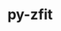 ---
title: "py-zfit"
layout: cache
categories: [package, develop]
meta: {"compilers": ["none"], "num_specs": 120, "num_specs_by_stack": {"hep": 120, "root": 120}, "oss": ["ubuntu22.04", "ubuntu24.04"], "platforms": ["linux"], "stacks": ["hep", "root"], "targets": ["x86_64_v3"], "versions": ["0.23.0", "0.25.0", "0.26.0"]}
spec_details: [{"compiler": "none", "hash": "24ehii76vpujnggbwu6u5rdvjk3unnv3", "os": "ubuntu24.04", "platform": "linux", "size": "-", "stacks": ["hep", "root"], "target": "x86_64_v3", "variants": ["build_system=python_pip", "+hs3", "~nlopt"], "versions": ["0.26.0"]}, {"compiler": "none", "hash": "27xknmqztduugvpc52y3rlr3wwu2njzs", "os": "ubuntu24.04", "platform": "linux", "size": "-", "stacks": ["hep", "root"], "target": "x86_64_v3", "variants": ["build_system=python_pip", "+hs3", "~nlopt"], "versions": ["0.26.0"]}, {"compiler": "none", "hash": "2a7uuefjyyt7idpu4vugi5wtuoctoo5z", "os": "ubuntu24.04", "platform": "linux", "size": "-", "stacks": ["hep", "root"], "target": "x86_64_v3", "variants": ["build_system=python_pip", "+hs3", "~nlopt"], "versions": ["0.26.0"]}, {"compiler": "none", "hash": "2olhovayna5smsn5c2xg4kcukjmt6ha2", "os": "ubuntu22.04", "platform": "linux", "size": "-", "stacks": ["hep", "root"], "target": "x86_64_v3", "variants": ["build_system=python_pip", "+hs3", "~nlopt"], "versions": ["0.23.0"]}, {"compiler": "none", "hash": "2vsv25eovc4kioe6ikqhtcboid3iynrm", "os": "ubuntu22.04", "platform": "linux", "size": "-", "stacks": ["hep", "root"], "target": "x86_64_v3", "variants": ["build_system=python_pip", "+hs3", "~nlopt"], "versions": ["0.23.0"]}, {"compiler": "none", "hash": "3lulgh4kwjzdh32t275bvpseua5jwn4z", "os": "ubuntu24.04", "platform": "linux", "size": "-", "stacks": ["hep", "root"], "target": "x86_64_v3", "variants": ["build_system=python_pip", "+hs3", "~nlopt"], "versions": ["0.26.0"]}, {"compiler": "none", "hash": "3nrhln7fhxgqxzm7gjxqgwmxjynsdue6", "os": "ubuntu24.04", "platform": "linux", "size": "-", "stacks": ["hep", "root"], "target": "x86_64_v3", "variants": ["build_system=python_pip", "+hs3", "~nlopt"], "versions": ["0.26.0"]}, {"compiler": "none", "hash": "4acwtsssxmbwgv2f6omm6bii35jnvha7", "os": "ubuntu22.04", "platform": "linux", "size": "-", "stacks": ["hep", "root"], "target": "x86_64_v3", "variants": ["build_system=python_pip", "+hs3", "~nlopt"], "versions": ["0.26.0"]}, {"compiler": "none", "hash": "4qgkocahtjsbkndhnhy4hx3j6y2bmrd7", "os": "ubuntu22.04", "platform": "linux", "size": "-", "stacks": ["hep", "root"], "target": "x86_64_v3", "variants": ["build_system=python_pip", "+hs3", "~nlopt"], "versions": ["0.23.0"]}, {"compiler": "none", "hash": "4yblmfpiqxrmgc7sec65junbizyu3cts", "os": "ubuntu24.04", "platform": "linux", "size": "-", "stacks": ["hep", "root"], "target": "x86_64_v3", "variants": ["build_system=python_pip", "+hs3", "~nlopt"], "versions": ["0.26.0"]}, {"compiler": "none", "hash": "55uk6quwqviuhc4eahi6ai4sc6apzjxi", "os": "ubuntu22.04", "platform": "linux", "size": "-", "stacks": ["hep", "root"], "target": "x86_64_v3", "variants": ["build_system=python_pip", "+hs3", "~nlopt"], "versions": ["0.23.0"]}, {"compiler": "none", "hash": "57hcfemrjpt63ccmvrokz5hgs6romhw3", "os": "ubuntu24.04", "platform": "linux", "size": "-", "stacks": ["hep", "root"], "target": "x86_64_v3", "variants": ["build_system=python_pip", "+hs3", "~nlopt"], "versions": ["0.26.0"]}, {"compiler": "none", "hash": "5c7iaqw7fz3tucotmmetu5g2knqxftdd", "os": "ubuntu22.04", "platform": "linux", "size": "-", "stacks": ["hep", "root"], "target": "x86_64_v3", "variants": ["build_system=python_pip", "+hs3", "~nlopt"], "versions": ["0.26.0"]}, {"compiler": "none", "hash": "5eayaj4blscuy2lf7ppomurmym7brxzt", "os": "ubuntu22.04", "platform": "linux", "size": "-", "stacks": ["hep", "root"], "target": "x86_64_v3", "variants": ["build_system=python_pip", "+hs3", "~nlopt"], "versions": ["0.26.0"]}, {"compiler": "none", "hash": "5ootlycb2p2dagmhurtfvus6czgsfuwu", "os": "ubuntu22.04", "platform": "linux", "size": "-", "stacks": ["hep", "root"], "target": "x86_64_v3", "variants": ["build_system=python_pip", "+hs3", "~nlopt"], "versions": ["0.23.0"]}, {"compiler": "none", "hash": "5sacmfzgtx4emw64hthqestzlqoqeyh4", "os": "ubuntu22.04", "platform": "linux", "size": "-", "stacks": ["hep", "root"], "target": "x86_64_v3", "variants": ["build_system=python_pip", "+hs3", "~nlopt"], "versions": ["0.26.0"]}, {"compiler": "none", "hash": "64563z3htuiv5o7xvxv3v4zh2roedoeo", "os": "ubuntu24.04", "platform": "linux", "size": "-", "stacks": ["hep", "root"], "target": "x86_64_v3", "variants": ["build_system=python_pip", "+hs3", "~nlopt"], "versions": ["0.26.0"]}, {"compiler": "none", "hash": "6huvb664p2idgzosqnt5a5enmt2x3kzs", "os": "ubuntu24.04", "platform": "linux", "size": "-", "stacks": ["hep", "root"], "target": "x86_64_v3", "variants": ["build_system=python_pip", "+hs3", "~nlopt"], "versions": ["0.26.0"]}, {"compiler": "none", "hash": "6kg5dn6dxqht6fhh474dg55vbyu7hdaa", "os": "ubuntu22.04", "platform": "linux", "size": "-", "stacks": ["hep", "root"], "target": "x86_64_v3", "variants": ["build_system=python_pip", "+hs3", "~nlopt"], "versions": ["0.23.0"]}, {"compiler": "none", "hash": "76idlbmzsp6qktvckxs5csvfbvwpjfg3", "os": "ubuntu22.04", "platform": "linux", "size": "-", "stacks": ["hep", "root"], "target": "x86_64_v3", "variants": ["build_system=python_pip", "+hs3", "~nlopt"], "versions": ["0.26.0"]}, {"compiler": "none", "hash": "7cfo3ulbskpjibe2a6ekvwwzaf2quwxw", "os": "ubuntu24.04", "platform": "linux", "size": "-", "stacks": ["hep", "root"], "target": "x86_64_v3", "variants": ["build_system=python_pip", "+hs3", "~nlopt"], "versions": ["0.26.0"]}, {"compiler": "none", "hash": "7omkzak4ccnjhlyjwyxpd3clgii342t5", "os": "ubuntu24.04", "platform": "linux", "size": "-", "stacks": ["hep", "root"], "target": "x86_64_v3", "variants": ["build_system=python_pip", "+hs3", "~nlopt"], "versions": ["0.26.0"]}, {"compiler": "none", "hash": "7pim3ffczxqjbah4nuvnxv6hw65k7lfq", "os": "ubuntu22.04", "platform": "linux", "size": "-", "stacks": ["hep", "root"], "target": "x86_64_v3", "variants": ["build_system=python_pip", "+hs3", "~nlopt"], "versions": ["0.26.0"]}, {"compiler": "none", "hash": "7t6ep75j2qy2yn2onmrgfrxrqse2krpo", "os": "ubuntu22.04", "platform": "linux", "size": "-", "stacks": ["hep", "root"], "target": "x86_64_v3", "variants": ["build_system=python_pip", "+hs3", "~nlopt"], "versions": ["0.26.0"]}, {"compiler": "none", "hash": "7voif55lbuzgqquujo77wsarkpqo7ww5", "os": "ubuntu24.04", "platform": "linux", "size": "-", "stacks": ["hep", "root"], "target": "x86_64_v3", "variants": ["build_system=python_pip", "+hs3", "~nlopt"], "versions": ["0.26.0"]}, {"compiler": "none", "hash": "7xuomiklmpc6s6wffbvhgsdnka46r6eu", "os": "ubuntu22.04", "platform": "linux", "size": "-", "stacks": ["hep", "root"], "target": "x86_64_v3", "variants": ["build_system=python_pip", "+hs3", "~nlopt"], "versions": ["0.23.0"]}, {"compiler": "none", "hash": "aerbvf47wcmxiz56pm3bkjq43eucxbi6", "os": "ubuntu22.04", "platform": "linux", "size": "-", "stacks": ["hep", "root"], "target": "x86_64_v3", "variants": ["build_system=python_pip", "+hs3", "~nlopt"], "versions": ["0.23.0"]}, {"compiler": "none", "hash": "awv4yecwawx2mh5eeaycjfdwzfvtn23b", "os": "ubuntu22.04", "platform": "linux", "size": "-", "stacks": ["hep", "root"], "target": "x86_64_v3", "variants": ["build_system=python_pip", "+hs3", "~nlopt"], "versions": ["0.26.0"]}, {"compiler": "none", "hash": "az3o2uznskur6d4h7ws7p6kzabgvxjjx", "os": "ubuntu24.04", "platform": "linux", "size": "-", "stacks": ["hep", "root"], "target": "x86_64_v3", "variants": ["build_system=python_pip", "+hs3", "~nlopt"], "versions": ["0.26.0"]}, {"compiler": "none", "hash": "bl2honw4qgsqnevqfx5jskusj7vbuv3t", "os": "ubuntu22.04", "platform": "linux", "size": "-", "stacks": ["hep", "root"], "target": "x86_64_v3", "variants": ["build_system=python_pip", "+hs3", "~nlopt"], "versions": ["0.26.0"]}, {"compiler": "none", "hash": "br5j36n45fmq424y6tf7sbnyf2wqhmen", "os": "ubuntu24.04", "platform": "linux", "size": "-", "stacks": ["hep", "root"], "target": "x86_64_v3", "variants": ["build_system=python_pip", "+hs3", "~nlopt"], "versions": ["0.26.0"]}, {"compiler": "none", "hash": "bvo42nazd3wav34j7p3emtkbjswswtha", "os": "ubuntu22.04", "platform": "linux", "size": "-", "stacks": ["hep", "root"], "target": "x86_64_v3", "variants": ["build_system=python_pip", "+hs3", "~nlopt"], "versions": ["0.23.0"]}, {"compiler": "none", "hash": "c65vagdmxjsyqvm4wqlkexdavp4ql2n6", "os": "ubuntu24.04", "platform": "linux", "size": "-", "stacks": ["hep", "root"], "target": "x86_64_v3", "variants": ["build_system=python_pip", "+hs3", "~nlopt"], "versions": ["0.26.0"]}, {"compiler": "none", "hash": "c6vklc6lqwwybuj6n4pdymvzpf42o3mq", "os": "ubuntu24.04", "platform": "linux", "size": "-", "stacks": ["hep", "root"], "target": "x86_64_v3", "variants": ["build_system=python_pip", "+hs3", "~nlopt"], "versions": ["0.26.0"]}, {"compiler": "none", "hash": "c7ho3tb5iyw2vplwi2htooerq2ievuhz", "os": "ubuntu24.04", "platform": "linux", "size": "-", "stacks": ["hep", "root"], "target": "x86_64_v3", "variants": ["build_system=python_pip", "+hs3", "~nlopt"], "versions": ["0.26.0"]}, {"compiler": "none", "hash": "cbldzf5m7w2amxbgatlz55m5wzk34sf3", "os": "ubuntu22.04", "platform": "linux", "size": "-", "stacks": ["hep", "root"], "target": "x86_64_v3", "variants": ["build_system=python_pip", "+hs3", "~nlopt"], "versions": ["0.23.0"]}, {"compiler": "none", "hash": "cctln34hcqg4mrbkkpwy3tcogu2xvjvn", "os": "ubuntu22.04", "platform": "linux", "size": "-", "stacks": ["hep", "root"], "target": "x86_64_v3", "variants": ["build_system=python_pip", "+hs3", "~nlopt"], "versions": ["0.26.0"]}, {"compiler": "none", "hash": "cfk5ouwcnxxirxigied2h56tmqkbl7xc", "os": "ubuntu22.04", "platform": "linux", "size": "-", "stacks": ["hep", "root"], "target": "x86_64_v3", "variants": ["build_system=python_pip", "+hs3", "~nlopt"], "versions": ["0.23.0"]}, {"compiler": "none", "hash": "ckct3d2yaw7jfxpc4hpvxg3tovtoe564", "os": "ubuntu22.04", "platform": "linux", "size": "-", "stacks": ["hep", "root"], "target": "x86_64_v3", "variants": ["build_system=python_pip", "+hs3", "~nlopt"], "versions": ["0.23.0"]}, {"compiler": "none", "hash": "cqjokvzhdyoxyashlsxowkdel5dtexxk", "os": "ubuntu24.04", "platform": "linux", "size": "-", "stacks": ["hep", "root"], "target": "x86_64_v3", "variants": ["build_system=python_pip", "+hs3", "~nlopt"], "versions": ["0.26.0"]}, {"compiler": "none", "hash": "crjpxhity4z6denf6qqg5ny7lozvywkr", "os": "ubuntu24.04", "platform": "linux", "size": "-", "stacks": ["hep", "root"], "target": "x86_64_v3", "variants": ["build_system=python_pip", "+hs3", "~nlopt"], "versions": ["0.26.0"]}, {"compiler": "none", "hash": "cviffi6sjrougtq4rhuhl642geqdd6bf", "os": "ubuntu22.04", "platform": "linux", "size": "-", "stacks": ["hep", "root"], "target": "x86_64_v3", "variants": ["build_system=python_pip", "+hs3", "~nlopt"], "versions": ["0.23.0"]}, {"compiler": "none", "hash": "cwnsbdxsp4spuxnb2vlal5cf4evpybvl", "os": "ubuntu22.04", "platform": "linux", "size": "-", "stacks": ["hep", "root"], "target": "x86_64_v3", "variants": ["build_system=python_pip", "+hs3", "~nlopt"], "versions": ["0.25.0"]}, {"compiler": "none", "hash": "cyjscneqbgi2jbectayl6tqvl4cvlnkq", "os": "ubuntu24.04", "platform": "linux", "size": "-", "stacks": ["hep", "root"], "target": "x86_64_v3", "variants": ["build_system=python_pip", "+hs3", "~nlopt"], "versions": ["0.26.0"]}, {"compiler": "none", "hash": "czvjqgfqy5aei4vbojbaqk5g2ryenxie", "os": "ubuntu22.04", "platform": "linux", "size": "-", "stacks": ["hep", "root"], "target": "x86_64_v3", "variants": ["build_system=python_pip", "+hs3", "~nlopt"], "versions": ["0.26.0"]}, {"compiler": "none", "hash": "dhd6cwiqo4efwnonlrd4wfuqg237ey6x", "os": "ubuntu22.04", "platform": "linux", "size": "-", "stacks": ["hep", "root"], "target": "x86_64_v3", "variants": ["build_system=python_pip", "+hs3", "~nlopt"], "versions": ["0.26.0"]}, {"compiler": "none", "hash": "dnpwcyiq4ldyawa3qdkcphomgy6o4hpy", "os": "ubuntu22.04", "platform": "linux", "size": "-", "stacks": ["hep", "root"], "target": "x86_64_v3", "variants": ["build_system=python_pip", "+hs3", "~nlopt"], "versions": ["0.23.0"]}, {"compiler": "none", "hash": "dq6n2hef4hca3hoaqkzeeyajhbzf7qdd", "os": "ubuntu22.04", "platform": "linux", "size": "-", "stacks": ["hep", "root"], "target": "x86_64_v3", "variants": ["build_system=python_pip", "+hs3", "~nlopt"], "versions": ["0.23.0"]}, {"compiler": "none", "hash": "dqbbvvwbtxe7wtpoxh6sqv5qkhujumry", "os": "ubuntu22.04", "platform": "linux", "size": "-", "stacks": ["hep", "root"], "target": "x86_64_v3", "variants": ["build_system=python_pip", "+hs3", "~nlopt"], "versions": ["0.23.0"]}, {"compiler": "none", "hash": "eb4pgtkjwgpayelrqu6hz5yw7reafehh", "os": "ubuntu22.04", "platform": "linux", "size": "-", "stacks": ["hep", "root"], "target": "x86_64_v3", "variants": ["build_system=python_pip", "+hs3", "~nlopt"], "versions": ["0.23.0"]}, {"compiler": "none", "hash": "etqyw3uzy3luj35z7buj455eu62b2sg4", "os": "ubuntu22.04", "platform": "linux", "size": "-", "stacks": ["hep", "root"], "target": "x86_64_v3", "variants": ["build_system=python_pip", "+hs3", "~nlopt"], "versions": ["0.25.0"]}, {"compiler": "none", "hash": "fgh64divi7k72arhbgf5zunqbeyhzqa2", "os": "ubuntu22.04", "platform": "linux", "size": "-", "stacks": ["hep", "root"], "target": "x86_64_v3", "variants": ["build_system=python_pip", "+hs3", "~nlopt"], "versions": ["0.26.0"]}, {"compiler": "none", "hash": "fnoqcwxolqtxr34rdimlbg3v4wwehwmz", "os": "ubuntu24.04", "platform": "linux", "size": "-", "stacks": ["hep", "root"], "target": "x86_64_v3", "variants": ["build_system=python_pip", "+hs3", "~nlopt"], "versions": ["0.26.0"]}, {"compiler": "none", "hash": "fuespnddap5vkh32yzsqbal2mc2lqcsd", "os": "ubuntu24.04", "platform": "linux", "size": "-", "stacks": ["hep", "root"], "target": "x86_64_v3", "variants": ["build_system=python_pip", "+hs3", "~nlopt"], "versions": ["0.26.0"]}, {"compiler": "none", "hash": "g5ig7232lfny67wbedbmqukzetabue7s", "os": "ubuntu24.04", "platform": "linux", "size": "-", "stacks": ["hep", "root"], "target": "x86_64_v3", "variants": ["build_system=python_pip", "+hs3", "~nlopt"], "versions": ["0.26.0"]}, {"compiler": "none", "hash": "gazidpupm7czj7g44kuf33h57fha3tbo", "os": "ubuntu22.04", "platform": "linux", "size": "-", "stacks": ["hep", "root"], "target": "x86_64_v3", "variants": ["build_system=python_pip", "+hs3", "~nlopt"], "versions": ["0.23.0"]}, {"compiler": "none", "hash": "gwezwikjv3tjysgf5wasbf3lmf3ycrky", "os": "ubuntu22.04", "platform": "linux", "size": "-", "stacks": ["hep", "root"], "target": "x86_64_v3", "variants": ["build_system=python_pip", "+hs3", "~nlopt"], "versions": ["0.23.0"]}, {"compiler": "none", "hash": "hbirczdetglveiwickhqq4e5nzdqr56d", "os": "ubuntu24.04", "platform": "linux", "size": "-", "stacks": ["hep", "root"], "target": "x86_64_v3", "variants": ["build_system=python_pip", "+hs3", "~nlopt"], "versions": ["0.26.0"]}, {"compiler": "none", "hash": "hfnmkl3d3mwfcqw4q5clgelzgjz4it2r", "os": "ubuntu22.04", "platform": "linux", "size": "-", "stacks": ["hep", "root"], "target": "x86_64_v3", "variants": ["build_system=python_pip", "+hs3", "~nlopt"], "versions": ["0.23.0"]}, {"compiler": "none", "hash": "i7cilmizwreaif6jwht4o3exj4wmlwsh", "os": "ubuntu24.04", "platform": "linux", "size": "-", "stacks": ["hep", "root"], "target": "x86_64_v3", "variants": ["build_system=python_pip", "+hs3", "~nlopt"], "versions": ["0.26.0"]}, {"compiler": "none", "hash": "ibpcrmpjs43jldvkxsx7y7avdd7bnsg6", "os": "ubuntu24.04", "platform": "linux", "size": "-", "stacks": ["hep", "root"], "target": "x86_64_v3", "variants": ["build_system=python_pip", "+hs3", "~nlopt"], "versions": ["0.26.0"]}, {"compiler": "none", "hash": "klghoitga5btz2ug2ohucvflynw25eyz", "os": "ubuntu22.04", "platform": "linux", "size": "-", "stacks": ["hep", "root"], "target": "x86_64_v3", "variants": ["build_system=python_pip", "+hs3", "~nlopt"], "versions": ["0.23.0"]}, {"compiler": "none", "hash": "l5ccftyxfbqloii5ofqbcs2sh6tiu5kx", "os": "ubuntu22.04", "platform": "linux", "size": "-", "stacks": ["hep", "root"], "target": "x86_64_v3", "variants": ["build_system=python_pip", "+hs3", "~nlopt"], "versions": ["0.26.0"]}, {"compiler": "none", "hash": "lah6uni6oa5v7ckzy3rg7dy3rulozdsc", "os": "ubuntu22.04", "platform": "linux", "size": "-", "stacks": ["hep", "root"], "target": "x86_64_v3", "variants": ["build_system=python_pip", "+hs3", "~nlopt"], "versions": ["0.26.0"]}, {"compiler": "none", "hash": "linyfnrsjmrcfmigdm5dwl44p7w2sne6", "os": "ubuntu22.04", "platform": "linux", "size": "-", "stacks": ["hep", "root"], "target": "x86_64_v3", "variants": ["build_system=python_pip", "+hs3", "~nlopt"], "versions": ["0.26.0"]}, {"compiler": "none", "hash": "llkgktjexd45wrrucp3ydadnmyibrky3", "os": "ubuntu24.04", "platform": "linux", "size": "-", "stacks": ["hep", "root"], "target": "x86_64_v3", "variants": ["build_system=python_pip", "+hs3", "~nlopt"], "versions": ["0.26.0"]}, {"compiler": "none", "hash": "m2viks2qq3wq42vvlwtphnmtbjkyyeay", "os": "ubuntu22.04", "platform": "linux", "size": "-", "stacks": ["hep", "root"], "target": "x86_64_v3", "variants": ["build_system=python_pip", "+hs3", "~nlopt"], "versions": ["0.26.0"]}, {"compiler": "none", "hash": "m4z4ak6xtskycrbhevrmm2nfjsry5tpd", "os": "ubuntu22.04", "platform": "linux", "size": "-", "stacks": ["hep", "root"], "target": "x86_64_v3", "variants": ["build_system=python_pip", "+hs3", "~nlopt"], "versions": ["0.26.0"]}, {"compiler": "none", "hash": "mnvpp2g7xb3pmkuun32ic5r74lz7q7x4", "os": "ubuntu24.04", "platform": "linux", "size": "-", "stacks": ["hep", "root"], "target": "x86_64_v3", "variants": ["build_system=python_pip", "+hs3", "~nlopt"], "versions": ["0.26.0"]}, {"compiler": "none", "hash": "np7xiipgjuxuucogsa772tut24236tit", "os": "ubuntu22.04", "platform": "linux", "size": "-", "stacks": ["hep", "root"], "target": "x86_64_v3", "variants": ["build_system=python_pip", "+hs3", "~nlopt"], "versions": ["0.26.0"]}, {"compiler": "none", "hash": "nunqxikqyiu276pzvqwoz3c5bjyuc4ld", "os": "ubuntu22.04", "platform": "linux", "size": "-", "stacks": ["hep", "root"], "target": "x86_64_v3", "variants": ["build_system=python_pip", "+hs3", "~nlopt"], "versions": ["0.26.0"]}, {"compiler": "none", "hash": "nwjmhi77ys3icaullkff57jryaunxkdg", "os": "ubuntu22.04", "platform": "linux", "size": "-", "stacks": ["hep", "root"], "target": "x86_64_v3", "variants": ["build_system=python_pip", "+hs3", "~nlopt"], "versions": ["0.23.0"]}, {"compiler": "none", "hash": "o5gp3443fatiyob7vjwx3ojk55f2bb4e", "os": "ubuntu24.04", "platform": "linux", "size": "-", "stacks": ["hep", "root"], "target": "x86_64_v3", "variants": ["build_system=python_pip", "+hs3", "~nlopt"], "versions": ["0.26.0"]}, {"compiler": "none", "hash": "opwzpc2gqymorymti3dljbhhynyulaai", "os": "ubuntu24.04", "platform": "linux", "size": "-", "stacks": ["hep", "root"], "target": "x86_64_v3", "variants": ["build_system=python_pip", "+hs3", "~nlopt"], "versions": ["0.26.0"]}, {"compiler": "none", "hash": "osio2y4og2cdu2nep4k2ykjdkwbdot67", "os": "ubuntu22.04", "platform": "linux", "size": "-", "stacks": ["hep", "root"], "target": "x86_64_v3", "variants": ["build_system=python_pip", "+hs3", "~nlopt"], "versions": ["0.23.0"]}, {"compiler": "none", "hash": "owc5mmk7mmq2bfygzapgfdhh3z2pwqxy", "os": "ubuntu22.04", "platform": "linux", "size": "-", "stacks": ["hep", "root"], "target": "x86_64_v3", "variants": ["build_system=python_pip", "+hs3", "~nlopt"], "versions": ["0.23.0"]}, {"compiler": "none", "hash": "oyyjwo32i5gtvpgmiz2ksdx3eotl6aav", "os": "ubuntu24.04", "platform": "linux", "size": "-", "stacks": ["hep", "root"], "target": "x86_64_v3", "variants": ["build_system=python_pip", "+hs3", "~nlopt"], "versions": ["0.26.0"]}, {"compiler": "none", "hash": "p3woqspfgte6o5xxbs2gyb5ihh5ne5ni", "os": "ubuntu22.04", "platform": "linux", "size": "-", "stacks": ["hep", "root"], "target": "x86_64_v3", "variants": ["build_system=python_pip", "+hs3", "~nlopt"], "versions": ["0.23.0"]}, {"compiler": "none", "hash": "pacz2zhg4vwc6vz424uholz25u2pjabo", "os": "ubuntu22.04", "platform": "linux", "size": "-", "stacks": ["hep", "root"], "target": "x86_64_v3", "variants": ["build_system=python_pip", "+hs3", "~nlopt"], "versions": ["0.26.0"]}, {"compiler": "none", "hash": "pwodowypvuagjq3oqmenva3xwrgzxtbu", "os": "ubuntu24.04", "platform": "linux", "size": "-", "stacks": ["hep", "root"], "target": "x86_64_v3", "variants": ["build_system=python_pip", "+hs3", "~nlopt"], "versions": ["0.26.0"]}, {"compiler": "none", "hash": "qj6uyzzz72emzxubw6syegaloezmcoiv", "os": "ubuntu22.04", "platform": "linux", "size": "-", "stacks": ["hep", "root"], "target": "x86_64_v3", "variants": ["build_system=python_pip", "+hs3", "~nlopt"], "versions": ["0.26.0"]}, {"compiler": "none", "hash": "qjcpqeghh3jxej2gkrp7tejjrqnvl5e3", "os": "ubuntu22.04", "platform": "linux", "size": "-", "stacks": ["hep", "root"], "target": "x86_64_v3", "variants": ["build_system=python_pip", "+hs3", "~nlopt"], "versions": ["0.23.0"]}, {"compiler": "none", "hash": "qs437hx4rcqh2o7r7dt2d3cxckilrtud", "os": "ubuntu22.04", "platform": "linux", "size": "-", "stacks": ["hep", "root"], "target": "x86_64_v3", "variants": ["build_system=python_pip", "+hs3", "~nlopt"], "versions": ["0.23.0"]}, {"compiler": "none", "hash": "ripklujydtb7mdyorm7w65ivxilqgu5s", "os": "ubuntu22.04", "platform": "linux", "size": "-", "stacks": ["hep", "root"], "target": "x86_64_v3", "variants": ["build_system=python_pip", "+hs3", "~nlopt"], "versions": ["0.23.0"]}, {"compiler": "none", "hash": "rmidtckptwbxwerl4lpkvs5rpdzja44t", "os": "ubuntu24.04", "platform": "linux", "size": "-", "stacks": ["hep", "root"], "target": "x86_64_v3", "variants": ["build_system=python_pip", "+hs3", "~nlopt"], "versions": ["0.26.0"]}, {"compiler": "none", "hash": "rzgrtwxmsxepthnwl32q64a72iyiv2rf", "os": "ubuntu24.04", "platform": "linux", "size": "-", "stacks": ["hep", "root"], "target": "x86_64_v3", "variants": ["build_system=python_pip", "+hs3", "~nlopt"], "versions": ["0.26.0"]}, {"compiler": "none", "hash": "rzj6ktsgjv2uj44ky5o7sdvcmxcl5ixf", "os": "ubuntu22.04", "platform": "linux", "size": "-", "stacks": ["hep", "root"], "target": "x86_64_v3", "variants": ["build_system=python_pip", "+hs3", "~nlopt"], "versions": ["0.26.0"]}, {"compiler": "none", "hash": "sqjhsqdk6cipazqqw2megb7jbuncpz3p", "os": "ubuntu22.04", "platform": "linux", "size": "-", "stacks": ["hep", "root"], "target": "x86_64_v3", "variants": ["build_system=python_pip", "+hs3", "~nlopt"], "versions": ["0.26.0"]}, {"compiler": "none", "hash": "swsbqwhvv3kvjibjyqmtyasaipuusqoi", "os": "ubuntu22.04", "platform": "linux", "size": "-", "stacks": ["hep", "root"], "target": "x86_64_v3", "variants": ["build_system=python_pip", "+hs3", "~nlopt"], "versions": ["0.23.0"]}, {"compiler": "none", "hash": "sxi3vbzizedkhnt3duexjgatmxg26ubs", "os": "ubuntu22.04", "platform": "linux", "size": "-", "stacks": ["hep", "root"], "target": "x86_64_v3", "variants": ["build_system=python_pip", "+hs3", "~nlopt"], "versions": ["0.23.0"]}, {"compiler": "none", "hash": "td7uauci3igzfptzvtcdni3oa64ffavg", "os": "ubuntu22.04", "platform": "linux", "size": "-", "stacks": ["hep", "root"], "target": "x86_64_v3", "variants": ["build_system=python_pip", "+hs3", "~nlopt"], "versions": ["0.23.0"]}, {"compiler": "none", "hash": "tjfstgfxoqiqno5bbea2h7ljhj7eitnu", "os": "ubuntu24.04", "platform": "linux", "size": "-", "stacks": ["hep", "root"], "target": "x86_64_v3", "variants": ["build_system=python_pip", "+hs3", "~nlopt"], "versions": ["0.26.0"]}, {"compiler": "none", "hash": "tsjjxpvpl36il242xx4ddkwm7hqa7re7", "os": "ubuntu22.04", "platform": "linux", "size": "-", "stacks": ["hep", "root"], "target": "x86_64_v3", "variants": ["build_system=python_pip", "+hs3", "~nlopt"], "versions": ["0.23.0"]}, {"compiler": "none", "hash": "twz2vcrzb5v75xsymhuqeoaquu3k262g", "os": "ubuntu22.04", "platform": "linux", "size": "-", "stacks": ["hep", "root"], "target": "x86_64_v3", "variants": ["build_system=python_pip", "+hs3", "~nlopt"], "versions": ["0.26.0"]}, {"compiler": "none", "hash": "twzyatrg6rmmise37fw36savbvhbsmzf", "os": "ubuntu22.04", "platform": "linux", "size": "-", "stacks": ["hep", "root"], "target": "x86_64_v3", "variants": ["build_system=python_pip", "+hs3", "~nlopt"], "versions": ["0.26.0"]}, {"compiler": "none", "hash": "v5726jriwoadak6a4zwtpgxnidxag6nc", "os": "ubuntu22.04", "platform": "linux", "size": "-", "stacks": ["hep", "root"], "target": "x86_64_v3", "variants": ["build_system=python_pip", "+hs3", "~nlopt"], "versions": ["0.23.0"]}, {"compiler": "none", "hash": "v7hexho77g4t3ue4rzwrf6path4rnrs2", "os": "ubuntu24.04", "platform": "linux", "size": "-", "stacks": ["hep", "root"], "target": "x86_64_v3", "variants": ["build_system=python_pip", "+hs3", "~nlopt"], "versions": ["0.26.0"]}, {"compiler": "none", "hash": "vdfo6qvxhnlcsbdb6q6wql576e6xy6z2", "os": "ubuntu22.04", "platform": "linux", "size": "-", "stacks": ["hep", "root"], "target": "x86_64_v3", "variants": ["build_system=python_pip", "+hs3", "~nlopt"], "versions": ["0.26.0"]}, {"compiler": "none", "hash": "vrpbnzb3jmrd7ftukrdlccrihfz2vnsa", "os": "ubuntu22.04", "platform": "linux", "size": "-", "stacks": ["hep", "root"], "target": "x86_64_v3", "variants": ["build_system=python_pip", "+hs3", "~nlopt"], "versions": ["0.23.0"]}, {"compiler": "none", "hash": "wanxcyac3qxudr5shf2rjtej26jy73b4", "os": "ubuntu24.04", "platform": "linux", "size": "-", "stacks": ["hep", "root"], "target": "x86_64_v3", "variants": ["build_system=python_pip", "+hs3", "~nlopt"], "versions": ["0.26.0"]}, {"compiler": "none", "hash": "weiebocstv3vzpxqio7tgb475re6ejxi", "os": "ubuntu24.04", "platform": "linux", "size": "-", "stacks": ["hep", "root"], "target": "x86_64_v3", "variants": ["build_system=python_pip", "+hs3", "~nlopt"], "versions": ["0.26.0"]}, {"compiler": "none", "hash": "whyqyqdqter3matr7cf6e2ny7j7oibt3", "os": "ubuntu22.04", "platform": "linux", "size": "-", "stacks": ["hep", "root"], "target": "x86_64_v3", "variants": ["build_system=python_pip", "+hs3", "~nlopt"], "versions": ["0.23.0"]}, {"compiler": "none", "hash": "wtyip2jbmunsg7bmc6coskpccpk7rs4z", "os": "ubuntu22.04", "platform": "linux", "size": "-", "stacks": ["hep", "root"], "target": "x86_64_v3", "variants": ["build_system=python_pip", "+hs3", "~nlopt"], "versions": ["0.23.0"]}, {"compiler": "none", "hash": "wuybymiauqbv3rnfy2o7hgqywb4rp7gu", "os": "ubuntu22.04", "platform": "linux", "size": "-", "stacks": ["hep", "root"], "target": "x86_64_v3", "variants": ["build_system=python_pip", "+hs3", "~nlopt"], "versions": ["0.23.0"]}, {"compiler": "none", "hash": "xae5wg4fficshhkmtstylw4vm5tpyjzs", "os": "ubuntu22.04", "platform": "linux", "size": "-", "stacks": ["hep", "root"], "target": "x86_64_v3", "variants": ["build_system=python_pip", "+hs3", "~nlopt"], "versions": ["0.26.0"]}, {"compiler": "none", "hash": "xbddsszpv4qge6bsrp3lb753croggouq", "os": "ubuntu22.04", "platform": "linux", "size": "-", "stacks": ["hep", "root"], "target": "x86_64_v3", "variants": ["build_system=python_pip", "+hs3", "~nlopt"], "versions": ["0.23.0"]}, {"compiler": "none", "hash": "xeptretjegind4yvm26iyuskjggebsyu", "os": "ubuntu22.04", "platform": "linux", "size": "-", "stacks": ["hep", "root"], "target": "x86_64_v3", "variants": ["build_system=python_pip", "+hs3", "~nlopt"], "versions": ["0.26.0"]}, {"compiler": "none", "hash": "xgfqen6dy2w35xgjqgbzzeidb3z7rqwy", "os": "ubuntu22.04", "platform": "linux", "size": "-", "stacks": ["hep", "root"], "target": "x86_64_v3", "variants": ["build_system=python_pip", "+hs3", "~nlopt"], "versions": ["0.23.0"]}, {"compiler": "none", "hash": "xin2witxbup2ltgzef2whgawdn4jaiqs", "os": "ubuntu24.04", "platform": "linux", "size": "-", "stacks": ["hep", "root"], "target": "x86_64_v3", "variants": ["build_system=python_pip", "+hs3", "~nlopt"], "versions": ["0.26.0"]}, {"compiler": "none", "hash": "xlwvdbkkcihpykj54p2eqhjd635lo45j", "os": "ubuntu24.04", "platform": "linux", "size": "-", "stacks": ["hep", "root"], "target": "x86_64_v3", "variants": ["build_system=python_pip", "+hs3", "~nlopt"], "versions": ["0.26.0"]}, {"compiler": "none", "hash": "xmaeg5t24vyvxfj4v7hgqss765z3wapx", "os": "ubuntu22.04", "platform": "linux", "size": "-", "stacks": ["hep", "root"], "target": "x86_64_v3", "variants": ["build_system=python_pip", "+hs3", "~nlopt"], "versions": ["0.26.0"]}, {"compiler": "none", "hash": "xvtxz2xiikwdb6piwara2uxfos5bthkn", "os": "ubuntu22.04", "platform": "linux", "size": "-", "stacks": ["hep", "root"], "target": "x86_64_v3", "variants": ["build_system=python_pip", "+hs3", "~nlopt"], "versions": ["0.23.0"]}, {"compiler": "none", "hash": "yabyh3g3z3hanannm2o6fb3gsoowb4wi", "os": "ubuntu22.04", "platform": "linux", "size": "-", "stacks": ["hep", "root"], "target": "x86_64_v3", "variants": ["build_system=python_pip", "+hs3", "~nlopt"], "versions": ["0.23.0"]}, {"compiler": "none", "hash": "yhtlkzfyxh5m7u2ratq4tkau3mplmpyk", "os": "ubuntu22.04", "platform": "linux", "size": "-", "stacks": ["hep", "root"], "target": "x86_64_v3", "variants": ["build_system=python_pip", "+hs3", "~nlopt"], "versions": ["0.23.0"]}, {"compiler": "none", "hash": "yi2fy7zdcgbanzcwoo76bjrdfdwp2jha", "os": "ubuntu24.04", "platform": "linux", "size": "-", "stacks": ["hep", "root"], "target": "x86_64_v3", "variants": ["build_system=python_pip", "+hs3", "~nlopt"], "versions": ["0.26.0"]}, {"compiler": "none", "hash": "yipv2m7yuvcik5nmr744nmxllhikphiy", "os": "ubuntu22.04", "platform": "linux", "size": "-", "stacks": ["hep", "root"], "target": "x86_64_v3", "variants": ["build_system=python_pip", "+hs3", "~nlopt"], "versions": ["0.26.0"]}, {"compiler": "none", "hash": "z46vx2ci5dk65shiqpcl4d7sot6duzca", "os": "ubuntu22.04", "platform": "linux", "size": "-", "stacks": ["hep", "root"], "target": "x86_64_v3", "variants": ["build_system=python_pip", "+hs3", "~nlopt"], "versions": ["0.23.0"]}, {"compiler": "none", "hash": "z6j5xahdk5xerh7b2gfigvzlb2gz4pu3", "os": "ubuntu24.04", "platform": "linux", "size": "-", "stacks": ["hep", "root"], "target": "x86_64_v3", "variants": ["build_system=python_pip", "+hs3", "~nlopt"], "versions": ["0.26.0"]}, {"compiler": "none", "hash": "zbrljtbmbtqxipbc5oxoqaceyf7es2af", "os": "ubuntu24.04", "platform": "linux", "size": "-", "stacks": ["hep", "root"], "target": "x86_64_v3", "variants": ["build_system=python_pip", "+hs3", "~nlopt"], "versions": ["0.26.0"]}, {"compiler": "none", "hash": "zxembaxf4qfrjrvuuamz3np2opsouboh", "os": "ubuntu22.04", "platform": "linux", "size": "-", "stacks": ["hep", "root"], "target": "x86_64_v3", "variants": ["build_system=python_pip", "+hs3", "~nlopt"], "versions": ["0.23.0"]}]
---